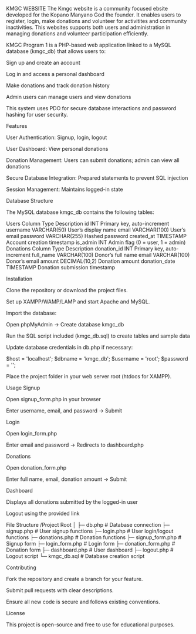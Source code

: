 KMGC WEBSITE
The Kmgc website is a community focused ebsite developed for the Kopano Manyano God the founder. It enables users to register, login, make donations and volunteer for activitites and community inactivities.
This websites supports both users and administration in managing donations and volunteer participation efficiently.


KMGC Program 1 is a PHP-based web application linked to a MySQL database (kmgc_db) that allows users to:

Sign up and create an account

Log in and access a personal dashboard

Make donations and track donation history

Admin users can manage users and view donations

This system uses PDO for secure database interactions and password hashing for user security.

Features

User Authentication: Signup, login, logout

User Dashboard: View personal donations

Donation Management: Users can submit donations; admin can view all donations

Secure Database Integration: Prepared statements to prevent SQL injection

Session Management: Maintains logged-in state

Database Structure

The MySQL database kmgc_db contains the following tables:

Users
Column	Type	Description
id	INT	Primary key, auto-increment
username	VARCHAR(50)	User’s display name
email	VARCHAR(100)	User’s email
password	VARCHAR(255)	Hashed password
created_at	TIMESTAMP	Account creation timestamp
is_admin	INT	Admin flag (0 = user, 1 = admin)
Donations
Column	Type	Description
donation_id	INT	Primary key, auto-increment
full_name	VARCHAR(100)	Donor’s full name
email	VARCHAR(100)	Donor’s email
amount	DECIMAL(10,2)	Donation amount
donation_date	TIMESTAMP	Donation submission timestamp

Installation

Clone the repository or download the project files.

Set up XAMPP/WAMP/LAMP and start Apache and MySQL.

Import the database:

Open phpMyAdmin → Create database kmgc_db

Run the SQL script included (kmgc_db.sql) to create tables and sample data

Update database credentials in db.php if necessary:

$host = 'localhost';
$dbname = 'kmgc_db';
$username = 'root';
$password = '';


Place the project folder in your web server root (htdocs for XAMPP).

Usage
Signup

Open signup_form.php in your browser

Enter username, email, and password → Submit

Login

Open login_form.php

Enter email and password → Redirects to dashboard.php

Donations

Open donation_form.php

Enter full name, email, donation amount → Submit

Dashboard

Displays all donations submitted by the logged-in user

Logout using the provided link

File Structure
/Project Root
│
├─ db.php                  # Database connection
├─ signup.php              # User signup functions
├─ login.php               # User login/logout functions
├─ donations.php           # Donation functions
├─ signup_form.php         # Signup form
├─ login_form.php          # Login form
├─ donation_form.php       # Donation form
├─ dashboard.php           # User dashboard
├─ logout.php              # Logout script
└─ kmgc_db.sql             # Database creation script

Contributing

Fork the repository and create a branch for your feature.

Submit pull requests with clear descriptions.

Ensure all new code is secure and follows existing conventions.

License

This project is open-source and free to use for educational purposes.
